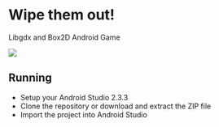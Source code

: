 # Wipe them out!
Libgdx and Box2D Android Game

<img src="https://user-images.githubusercontent.com/9197974/43371454-eb8144b8-9368-11e8-9c33-a5ee62f54feb.png"/>

<h2>Running</h2>
<ul>
  <li>Setup your Android Studio 2.3.3</li>
  <li>Clone the repository or download and extract the ZIP file</li>
  <li>Import the project into Android Studio</li>
</ul>
